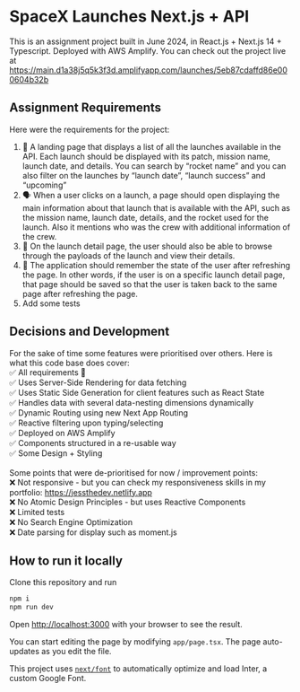 # SpaceX Launches Next.js + API

This is an assignment project built in June 2024, in React.js + Next.js 14 + Typescript. Deployed with AWS Amplify.
You can check out the project live at https://main.d1a38j5q5k3f3d.amplifyapp.com/launches/5eb87cdaffd86e000604b32b

## Assignment Requirements
Here were the requirements for the project:

1. 🛬 A landing page that displays a list of all the launches available in the API. Each
launch should be displayed with its patch, mission name, launch date, and details.
You can search by “rocket name” and you can also filter on the launches by “launch
date”, “launch success” and “upcoming”
2. 🗣 When a user clicks on a launch, a page should open displaying the main
information about that launch that is available with the API, such as the mission
name, launch date, details, and the rocket used for the launch. Also it mentions
who was the crew with additional information of the crew.
3. 🚀 On the launch detail page, the user should also be able to browse through the
payloads of the launch and view their details.
4. 🧠 The application should remember the state of the user after refreshing the page.
In other words, if the user is on a specific launch detail page, that page should be
saved so that the user is taken back to the same page after refreshing the page.
5. Add some tests


## Decisions and Development

For the sake of time some features were prioritised over others. Here is what this code base does cover:
<br/>
✅ All requirements 💯 <br/>
✅ Uses Server-Side Rendering for data fetching <br/>
✅ Uses Static Side Generation for client features such as React State<br/>
✅ Handles data with several data-nesting dimensions dynamically<br/>
✅ Dynamic Routing using new Next App Routing <br/>
✅ Reactive filtering upon typing/selecting<br/>
✅ Deployed on AWS Amplify<br/>
✅ Components structured in a re-usable way<br/>
✅ Some Design + Styling<br/>
<br/>
Some points that were de-prioritised for now / improvement points:
<br/>
❌ Not responsive - but you can check my responsiveness skills in my portfolio: https://jessthedev.netlify.app<br/>
❌ No Atomic Design Principles - but uses Reactive Components<br/>
❌ Limited tests<br/>
❌ No Search Engine Optimization<br/>
❌ Date parsing for display such as moment.js<br/>


## How to run it locally

Clone this repository and run

```bash
npm i
npm run dev
```

Open [http://localhost:3000](http://localhost:3000) with your browser to see the result.

You can start editing the page by modifying `app/page.tsx`. The page auto-updates as you edit the file.

This project uses [`next/font`](https://nextjs.org/docs/basic-features/font-optimization) to automatically optimize and load Inter, a custom Google Font.
